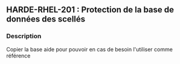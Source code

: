 ## HARDE-RHEL-201 : Protection de la base de données des scellés

### Description

Copier la base aide pour pouvoir en cas de besoin l'utiliser comme référence

